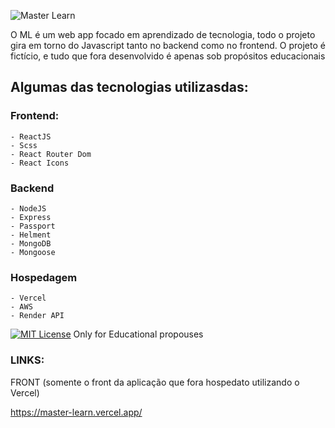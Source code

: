 ![Master Learn](https://github.com/wal-wizard/Master-Learn/assets/82295321/bfa4481f-2f53-49e1-9673-f45d0ba55ecd)


O ML é um web app focado em aprendizado de tecnologia, todo o projeto gira em torno do Javascript tanto no backend como no frontend. 
O projeto é fictício, e tudo que fora desenvolvido é apenas sob propósitos educacionais

## Algumas das tecnologias utilizasdas:

### Frontend:  
    - ReactJS
    - Scss
    - React Router Dom
    - React Icons
### Backend 
    - NodeJS
    - Express
    - Passport 
    - Helment 
    - MongoDB
    - Mongoose
### Hospedagem
    - Vercel
    - AWS
    - Render API
    

[![MIT License](https://img.shields.io/badge/License-MIT-green.svg)](https://choosealicense.com/licenses/mit/)
Only for Educational propouses


### LINKS:

FRONT (somente o front da aplicação que fora hospedato utilizando o Vercel)

https://master-learn.vercel.app/


